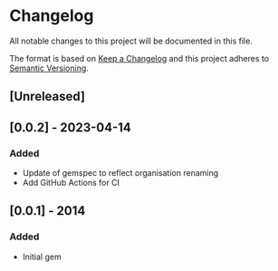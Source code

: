 # Changelog
All notable changes to this project will be documented in this file.

The format is based on [Keep a Changelog](http://keepachangelog.com/en/1.0.0/)
and this project adheres to [Semantic Versioning](http://semver.org/spec/v2.0.0.html).

## [Unreleased]

## [0.0.2] - 2023-04-14
### Added
- Update of gemspec to reflect organisation renaming
- Add GitHub Actions for CI

## [0.0.1] - 2014
### Added
- Initial gem
